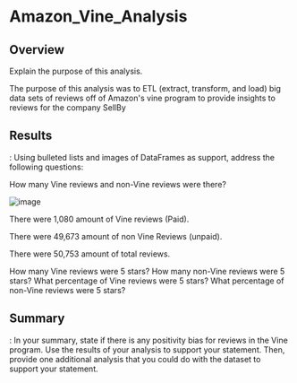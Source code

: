 # Amazon_Vine_Analysis

## Overview 
Explain the purpose of this analysis.

The purpose of this analysis was to ETL (extract, transform, and load) big data sets of reviews off of Amazon's vine program to provide insights to reviews for the company SellBy

## Results
: Using bulleted lists and images of DataFrames as support, address the following questions:

How many Vine reviews and non-Vine reviews were there?

![image](https://user-images.githubusercontent.com/107078763/192163648-92b815e5-96e0-49c1-82df-904448e7f24c.png)

There were 1,080 amount of Vine reviews (Paid).

There were 49,673 amount of non Vine Reviews (unpaid).

There were 50,753 amount of total reviews. 

How many Vine reviews were 5 stars? How many non-Vine reviews were 5 stars?
What percentage of Vine reviews were 5 stars? What percentage of non-Vine reviews were 5 stars?

## Summary

: In your summary, state if there is any positivity bias for reviews in the Vine program. Use the results of your analysis to support your statement. Then, provide one additional analysis that you could do with the dataset to support your statement.
